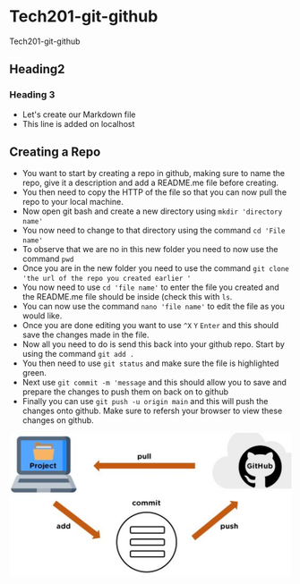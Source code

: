 # Tech201-git-github
Tech201-git-github
## Heading2
### Heading 3
- Let's create our Markdown file
- This line is added on localhost

## Creating a Repo
- You want to start by creating a repo in github, making sure to name the repo, give it a description and add a README.me file before creating.
- You then need to copy the HTTP of the file so that you can now pull the repo to your local machine.
- Now open git bash and create a new directory using `mkdir 'directory name'`
- You now need to change to that directory using the command `cd 'File name'`
- To observe that we are no in this new folder you need to now use the command `pwd`
- Once you are in the new folder you need to use the command `git clone 'the url of the repo you created earlier '` 
- You now need to use `cd 'file name'` to enter the file you created and the README.me file should be inside (check this with `ls`.
- You can now use the command `nano 'file name'` to edit the file as you would like.
- Once you are done editing you want to use `^X` `Y` `Enter` and this should save the changes made in the file.
- Now all you need to do is send this back into your github repo. Start by using the command `git add .`
- You then need to use `git status` and make sure the file is highlighted green.
- Next use `git commit -m 'message` and this should allow you to save and prepare the changes to push them on back on to github
- Finally you can use `git push -u origin main` and this will push the changes onto github. Make sure to refersh your browser to view these changes on github.

![img.png](img.png)